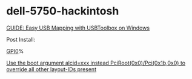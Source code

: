 # dell-5750-hackintosh

[GUIDE: Easy USB Mapping with USBToolbox on Windows](https://www.reddit.com/r/hackintosh/comments/ta1ef4/guide_easy_usb_mapping_with_usbtoolbox_on_windows/)


Post Install:

[GPI0](https://dortania.github.io/Getting-Started-With-ACPI/Laptops/trackpad-methods/manual.html#checking-gpi0)%

[Use the boot argument alcid=xxx instead PciRoot(0x0)/Pci(0x1b,0x0) to override all other layout-IDs present](https://dortania.github.io/OpenCore-Install-Guide/config-laptop.plist/coffee-lake-plus.html#deviceproperties)



